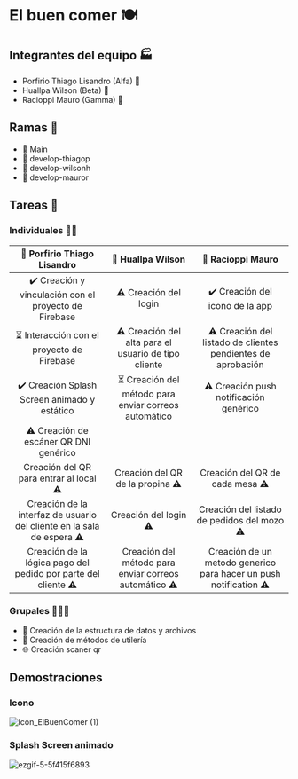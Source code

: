 # El buen comer 🍽️

## Integrantes del equipo 🏭
 - Porfirio Thiago Lisandro (Alfa) 🎅
 - Huallpa Wilson (Beta) 🧙
 - Racioppi Mauro (Gamma) 🧛

## Ramas 🌿

  - 🌲 Main 
  - 🎅 develop-thiagop
  - 🧙 develop-wilsonh
  - 🧛 develop-mauror

## Tareas 🧱

### Individuales 👨‍🦱

| 🎅 Porfirio Thiago Lisandro | 🧙 Huallpa Wilson | 🧛 Racioppi Mauro |
| :---:        |     :---:      |         :---: |
| ✔️ Creación y vinculación con el proyecto de Firebase | ⚠️ Creación del login | ✔️ Creación del icono de la app |
| ⏳ Interacción con el proyecto de Firebase | ⚠️ Creación del alta para el usuario de tipo cliente | ⚠️ Creación del listado de clientes pendientes de aprobación |
| ✔️ Creación Splash Screen animado y estático | ⏳ Creación del método para enviar correos automático | ⚠️ Creación push notificación genérico |
| ⚠️ Creación de escáner QR DNI genérico |
| Creación del QR para entrar al local ⚠️ | Creación del QR de la propina ⚠️ | Creación del QR de cada mesa ⚠️ | 
| Creación de la interfaz de usuario del cliente en la sala de espera ⚠️ | Creación del login ⚠️ | Creación del listado de pedidos del mozo ⚠️ | 
| Creación de la lógica pago del pedido por parte del cliente ⚠️ | Creación del método para enviar correos automático ⚠️ |  Creación de un metodo generico para hacer un push notification ⚠️ | 

<!--
Thiago:
  Para hacer
  Enviar una notificación al mozo cuando el pedido se terminó de hacer en la cocina y el bar

  Haciendo
  Interacción con el proyecto de Firebase

  En revision
  //Creación del QR para entrar al local
  Creación de escáner QR DNI
  //Creación de la lógica pago del pedido por parte del cliente ⚠
  Creación de la interfaz de usuario para cuando el cliente está creando su pedido
  Creación de la interfaz de usuario para cuando el cliente tiene un pedido realizado
  //Creación de la interfaz de usuario del cliente en la sala de espera
  Creación del menú de productos
  Creación del alta de pedido

  Hecho
  Creación y vinculación con el proyecto de Firebase
  Creación Splash Screen animado y estático

Wilson
  Haciendo
  Creación del listado de encuestas previas

  Revision
  Enviar notificación a la cocina y bar cuando se hace un pedido
  Creación del listado de pedidos de la cocina
  Creación del listado de pedidos del bar
  Enviar una notificación al maitre para avisarle que hay un nuevo cliente en la lista de espera
  El maitre le asigna una mesa a los clientes que están en la lista de espera
  Creación de lista de espera de clientes
  //Creación del método para enviar correos automático
  //Creación del QR de la propina
  Creación del alta para el usuario de tipo cliente
  Creación del alta para el usuario de tipo cliente anónimo
  //Creación del login

Mauro
  Revision
  //Creación de un metodo generico para hacer un push notification
  //Creación del QR de cada mesa 
  //Creación del listado de pedidos del mozo
  Creación de la lógica de pago del pedido por parte del mozo
  Envió del correo al cliente informando sobre su rechazo o aprobación
  Creación del listado de clientes pendientes de aprobación
  Creación de el alta de la encuesta
  Creación del QR de cada mesa
  Enviar notificación al dueño/supervisor cuando se registra un nuevo cliente pendiente de aprobación
  Creación de la sala de chat entre la mesa y los mozos
  Enviar una notificación a todos los mozos cuando una mesa haya enviado un mensaje

  Terminado
  Creación del icono de la app
-->
### Grupales 👨‍👩‍👦

  - 📁 Creación de la estructura de datos y archivos
  - 🧰 Creación de métodos de utilería
  - 🌐 Creación scaner qr

## Demostraciones

### Icono

![Icon_ElBuenComer (1)](https://github.com/ThiagoPorfirio2003/ElBuenComer-2024/assets/98666301/10e928da-4c5b-429d-921e-94f63f7477d6)


### Splash Screen animado

![ezgif-5-5f415f6893](https://github.com/ThiagoPorfirio2003/ElBuenComer-2024/assets/98666301/5ce5b35d-85c8-47e7-a249-4c84919a4c8d)

<!--
### 🎅 Porfirio Thiago Lisandro

**Rama:** develop-thiagop

 - Creación del **splash estático y animado**
    - Fecha de inicio: 10/6
    - Fecha de finalización: 11/6 
 
 - Creación del **alta de empleados**
    - Fecha de inicio: 12/6
    - Fecha de finalización: A definir
       
 - Creación del **alta de mesa**
    - Fecha de inicio: 17/6
    - Fecha de finalización: A definir
  

### 🧙 Huallpa Wilson

**Rama:** develop-wilsonh

 - Creación del **inicio de sesión**
    - Fecha de inicio: 10/6
    - Fecha de finalización: 11/6 
 
 - Creación del **alta de clientes**
    - Fecha de inicio: 14/6
    - Fecha de finalización: A definir 

### 🧛 Racioppi Mauro

**Rama:** develop-mauror

 - Creación del **logo de la app y la empresa**
    - Fecha de inicio: 7/6
    - Fecha de finalización: 8/6 

 - Creación del **alta de dueño / supervisor**
    - Fecha de inicio: 10/6
    - Fecha de finalización: 14/6
      
 - Creación del **alta de productos**
    - Fecha de inicio: 12/6
    - Fecha de finalización: 14/6

  -->
